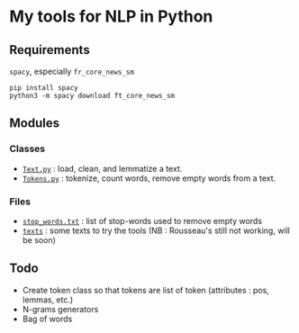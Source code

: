 # My tools for NLP in Python

## Requirements

`spacy`, especially `fr_core_news_sm`

```
pip install spacy
python3 -m spacy download ft_core_news_sm
```

## Modules

### Classes

- [`Text.py`](/src/Text.py) : load, clean, and lemmatize a text.
- [`Tokens.py`](/src/Tokens.py) : tokenize, count words, remove empty words from a text.

### Files

- [`stop_words.txt`](/aux/stop_words.txt) : list of stop-words used to remove empty words
- [`texts`](/texts) : some texts to try the tools (NB : Rousseau's still not working, will be soon)

## Todo

- Create token class so that tokens are list of token (attributes : pos, lemmas, etc.)
- N-grams generators
- Bag of words
